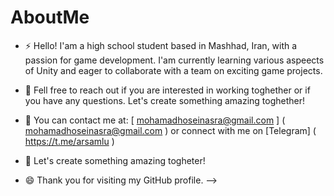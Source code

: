 # AboutMe
- ⚡ Hello!
      I'am a high school student based in Mashhad, Iran, with a passion for game development.
       I'am currently learning various aspeects of Unity and eager to collaborate with a team on exciting game projects.

- 🌱 Fell free to reach out if you are interested in working toghether or if you have any questions. 
      Let's create something amazing toghether!

- 💬 You can contact me at:
      [ mohamadhoseinasra@gmail.com ] ( mohamadhoseinasra@gmail.com )
        or connect with me on [Telegram] ( https://t.me/arsamlu )

- 💎 Let's create something amazing togheter!
  
- 😄 Thank you for visiting my GitHub profile.
      -->
